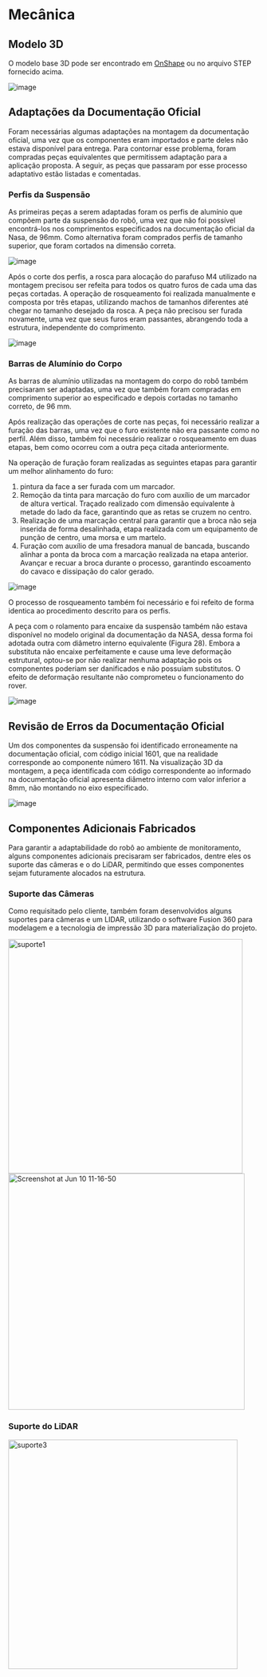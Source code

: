 # Mecânica

## Modelo 3D
O modelo base 3D pode ser encontrado em [OnShape](https://cad.onshape.com/documents/e4f00b1a3d2edb1a84bbba1c/w/8ab8f394324bcc586236ef5d/e/9191e5ad2a70f387b419bc55?renderMode=0&uiState=645ede92f3a1a9205158b296) ou no arquivo STEP fornecido acima.

![image](https://github.com/pfeinsper/unmaned-ground-vehicle-2024.1/assets/72100554/a2137652-97fa-4312-889d-916f1c728e59)


## Adaptações da Documentação Oficial
Foram necessárias algumas adaptações na montagem da documentação oficial, uma vez que os componentes eram importados e parte deles não estava disponível para entrega. Para contornar esse problema, foram compradas peças equivalentes que permitissem adaptação para a aplicação proposta.
A seguir, as peças que passaram por esse processo adaptativo estão listadas e comentadas.
### Perfis da Suspensão
As primeiras peças a serem adaptadas foram os perfis de alumínio que compõem parte da suspensão do robô, uma vez que não foi possível encontrá-los nos comprimentos especificados na documentação oficial da Nasa, de 96mm. Como alternativa foram comprados perfis de tamanho superior, que foram cortados na dimensão correta.

![image](https://github.com/pfeinsper/unmaned-ground-vehicle-2024.1/assets/62897902/4b00c4d5-f164-4cf2-847e-b903f16ecaa5)

Após o corte dos perfis, a rosca para alocação do parafuso M4 utilizado na montagem precisou ser refeita para todos os quatro furos de cada uma das peças cortadas. A operação de rosqueamento foi realizada manualmente e composta por três etapas, utilizando machos de tamanhos diferentes até chegar no tamanho desejado da rosca. A peça não precisou ser furada novamente, uma vez que seus furos eram passantes, abrangendo toda a estrutura, independente do comprimento.

![image](https://github.com/pfeinsper/unmaned-ground-vehicle-2024.1/assets/62897902/6dc17718-f09a-4de4-a52c-d962fd01e204)

### Barras de Alumínio do Corpo 
As barras de alumínio utilizadas na montagem do corpo do robô também precisaram ser adaptadas, uma vez que também foram compradas em comprimento superior ao especificado e depois cortadas no tamanho correto, de 96 mm.

Após realização das operações de corte nas peças, foi necessário realizar a furação das barras, uma vez que o furo existente não era passante como no perfil. Além disso, também foi necessário realizar o rosqueamento em duas etapas, bem como ocorreu com a outra peça citada anteriormente.

Na operação de furação foram realizadas as seguintes etapas para garantir um melhor alinhamento do furo:
1.	pintura da face a ser furada com um marcador.
2.	Remoção da tinta para marcação do furo com auxílio de um marcador de altura vertical. Traçado realizado com dimensão equivalente à metade do lado da face, garantindo que as retas se cruzem no centro.
3.	Realização de uma marcação central para garantir que a broca não seja inserida de forma desalinhada, etapa realizada com um equipamento de punção de centro, uma morsa e um martelo.
4.	Furação com auxílio de uma fresadora manual de bancada, buscando alinhar a ponta da broca com a marcação realizada na etapa anterior. Avançar e recuar a broca durante o processo, garantindo escoamento do cavaco e dissipação do calor gerado.

![image](https://github.com/pfeinsper/unmaned-ground-vehicle-2024.1/assets/62897902/f95e6519-0d76-4535-a70d-1e3676e8d23a)

O processo de rosqueamento também foi necessário e foi refeito de forma identica ao procedimento descrito para os perfis. 

A peça com o rolamento para encaixe da suspensão também não estava disponível no modelo original da documentação da NASA, dessa forma foi adotada outra com diâmetro interno equivalente (Figura 28). Embora a substituta não encaixe perfeitamente e cause uma leve deformação estrutural, optou-se por não realizar nenhuma adaptação pois os componentes poderiam ser danificados e não possuíam substitutos. O efeito de deformação resultante não comprometeu o funcionamento do rover. 

![image](https://github.com/pfeinsper/unmaned-ground-vehicle-2024.1/assets/62897902/749860f7-e1b6-4cc8-a596-2a6e98edfee1)

## Revisão de Erros da Documentação Oficial 

Um dos componentes da suspensão foi identificado erroneamente na documentação oficial, com código inicial 1601, que na realidade corresponde ao componente número 1611. Na visualização 3D da montagem, a peça identificada com código correspondente ao informado na documentação oficial apresenta diâmetro interno com valor inferior a 8mm, não montando no eixo especificado.

![image](https://github.com/pfeinsper/unmaned-ground-vehicle-2024.1/assets/62897902/36c3ddc6-d7ef-491b-82d5-7051012ea459)

## Componentes Adicionais Fabricados

Para garantir a adaptabilidade do robô ao ambiente de monitoramento, alguns componentes adicionais precisaram ser fabricados, dentre eles os suporte das câmeras e o do LiDAR, permitindo que esses componentes sejam futuramente alocados na estrutura.

### Suporte das Câmeras

Como requisitado pelo cliente, também foram desenvolvidos alguns suportes para câmeras e um LIDAR, utilizando o software Fusion 360 para modelagem e a tecnologia de impressão 3D para materialização do projeto.

<img width="470" alt="suporte1" src="https://github.com/pfeinsper/unmaned-ground-vehicle-2024.1/assets/38721933/3ee1b43e-3dae-476a-853d-57575b2d889a">

<img width="474" alt="Screenshot at Jun 10 11-16-50" src="https://github.com/pfeinsper/unmaned-ground-vehicle-2024.1/assets/38721933/ca6b2074-cb1d-4ac4-968d-367030aa3d81">


### Suporte do LiDAR

<img width="460" alt="suporte3" src="https://github.com/pfeinsper/unmaned-ground-vehicle-2024.1/assets/38721933/a7b702c6-86ae-4b73-a62c-17ce572221a8">

